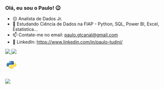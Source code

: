 ### Olá, eu sou o Paulo! 😉

- 😔 Analista de Dados Jr.
- 📕 Estudando Ciência de Dados na FIAP - Python, SQL, Power BI, Excel, Estatística...
- 📫 Contate-me no email: paulo.gtcanal@gmail.com
- 💙 LinkedIn: https://www.linkedin.com/in/paulo-tudini/

<div>
  <a href="https://github.com/gurgelt">
  <img height="180em" src="https://github-readme-stats.vercel.app/api?username=gurgelt&show_icons=true&theme=tokyonight&include_all_commits=true&count_private=true"/>
  <img height="180em" src="https://github-readme-stats.vercel.app/api/top-langs/?username=gurgelt&layout=compact&langs_count=7&theme=tokyonight"/>
</div>
  
<div style="display: inline_block"><br>
  <img align="center" alt="Python" height="30" width="40" src="https://raw.githubusercontent.com/devicons/devicon/master/icons/python/python-original.svg">
</div>
  
  ##
 
<div> 
  <a href="https://www.linkedin.com/in/paulo-tudini/" target="_blank"><img src="https://img.shields.io/badge/-LinkedIn-%230077B5?style=for-the-badge&logo=linkedin&logoColor=white" target="_blank"></a> 
</div>
